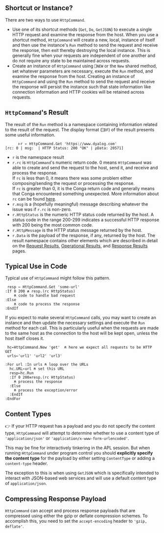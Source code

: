 ## Shortcut or Instance? 
There are two ways to use `HttpCommand`. 

* Use one of its shortcut methods (`Get`, `Do`, `GetJSON`) to execute a single HTTP request and examine the response from the host. When you use a shortcut method, `HttpCommand` will create a new, local, instance of itself and then use the instance's `Run` method to send the request and receive the response, then exit thereby destroying the local instance. This is generally fine when your requests are independent of one another and do not require any state to be maintained across requests.</br>
* Create an instance of `HttpCommand` using `⎕NEW` or the `New` shared method, set whatever parameters are necessary, execute the `Run` method, and examine the response from the host. Creating an instance of `HttpCommand` and using the `Run` method to send the request and receive the response will persist the instance such that state information like connection information and HTTP cookies will be retained across requests.

## `HttpCommand`'s Result
The result of the `Run` method is a namespace containing information related to the result of the request. The display format (`⎕DF`) of the result presents some useful information.

```
      ⊢r ← HttpCommand.Get 'https://www.dyalog.com'
[rc: 0 | msg:  | HTTP Status: 200 "OK" | ⍴Data: 20571]
```
* `r` is the namespace result
* `r.rc` is `HttpCommand`'s numeric return code. 0 means `HttpCommand` was able to create and send the request to the host, send it, and receive and process the response.</br>If `rc` is less than 0, it means there was some problem either composing/sending the request or processing the response.</br>If `rc` is greater than 0, it is the Conga return code and generally means that Conga encountered something unexpected. More information about `rc` can be found [here](msgs.md). 
* `r.msg` is a (hopefully meaningful) message describing whatever the issue was if `r.rc` is non-zero.
* `r.HttpStatus` is the numeric HTTP status code returned by the host. A status code in the range 200-299 indicates a successful HTTP response with 200 being the most common code.
* `r.HttpMessage` is the HTTP status message returned by the host.
* `r.Data` is the payload of the response, if any, returned by the host. 
The result namespace contains other elements which are described in detail on the [Request Results](./result-request.md), [Operational Results](./result-operational.md), and [Response Results](./result-response.md) pages.

## Typical Use in Code
Typical use of `HttpCommand` might follow this pattern.

```
 resp ← HttpCommand.Get 'some-url'
:If 0 200 ≢ resp.(rc HttpStatus)
    ⍝ code to handle bad request
:Else
    ⍝ code to process the response 
:EndIf
```

If you expect to make several `HttpCommand` calls, you may want to create an instance and then update the necessary settings and execute the `Run` method for each call.  This is particularly useful when the requests are made to the same host as the connection to the host will be kept open, unless the host itself closes it.

```
 hc←HttpCommand.New 'get'  ⍝ here we expect all requests to be HTTP GET
 urls←'url1' 'url2' 'url3'

:For url :In urls ⍝ loop over the URLs
  hc.URL←url ⍝ set this URL
  resp←hc.Run
  :If 0 200≡resp.(rc HttpStatus)
    ⍝ process the response
  :Else
    ⍝ process the exception/error
  :EndIf
:EndFor 
```
## Content Types
👉 If your HTTP request has a payload and you do not specify the content type, `HttpCommand` will attempt to determine whether to use a content type of `'application/json'` or `'application/x-www-form-urlencoded'`.

This may be fine for interactively tinkering in the APL session. But when running `HttpCommand` under program control you should **explicitly specify the content type** for the payload by either setting `ContentType` or adding a `content-type` header. 

The exception to this is when using `GetJSON` which is specifically intended to interact with JSON-based web services and will use a default content type of `application/json`. 

## Compressing Response Payload ##
`HttpCommand` can accept and process response payloads that are compressed using either the gzip or deflate compression schemes. To accomplish this, you need to set the `accept-encoding` header to `'gzip, deflate'`.